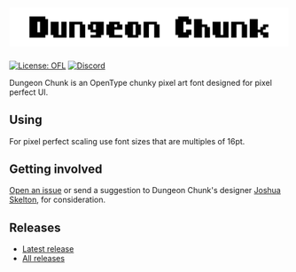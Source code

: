 # [![Dungeon Chunk](.media/logo.svg?sanitize=true)](.)

[![License: OFL](https://img.shields.io/badge/License-OFL-lightgrey.svg)](https://opensource.org/licenses/OFL-1.1) [![Discord](https://img.shields.io/discord/266998536632139776.svg?logo=discord&logoColor=white&logoWidth=20&labelColor=7289DA&label=Discord&color=17cf48)](https://discord.gg/gyhmH5f)

Dungeon Chunk is an OpenType chunky pixel art font designed for pixel perfect UI.

## Using

For pixel perfect scaling use font sizes that are multiples of 16pt.

## Getting involved

[Open an issue](https://github.com/priorityinterrupt/dungeon-chunk/issues) or send a suggestion to Dungeon Chunk's designer [Joshua Skelton](mailto:joshua@priorityinterrupt.games?subject=[GitHub]%Dungeon%20Chunk), for consideration.

## Releases

* [Latest release](../../releases/latest)
* [All releases](../../releases)
